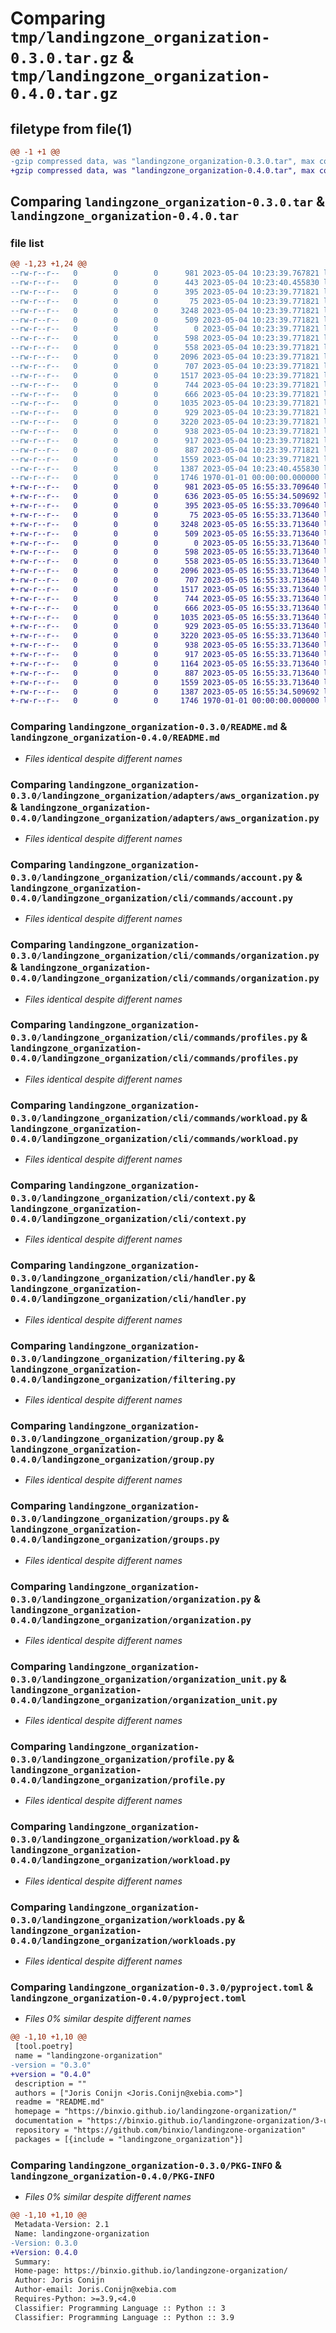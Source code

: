 # Comparing `tmp/landingzone_organization-0.3.0.tar.gz` & `tmp/landingzone_organization-0.4.0.tar.gz`

## filetype from file(1)

```diff
@@ -1 +1 @@
-gzip compressed data, was "landingzone_organization-0.3.0.tar", max compression
+gzip compressed data, was "landingzone_organization-0.4.0.tar", max compression
```

## Comparing `landingzone_organization-0.3.0.tar` & `landingzone_organization-0.4.0.tar`

### file list

```diff
@@ -1,23 +1,24 @@
--rw-r--r--   0        0        0      981 2023-05-04 10:23:39.767821 landingzone_organization-0.3.0/README.md
--rw-r--r--   0        0        0      443 2023-05-04 10:23:40.455830 landingzone_organization-0.3.0/landingzone_organization/__init__.py
--rw-r--r--   0        0        0      395 2023-05-04 10:23:39.771821 landingzone_organization-0.3.0/landingzone_organization/account.py
--rw-r--r--   0        0        0       75 2023-05-04 10:23:39.771821 landingzone_organization-0.3.0/landingzone_organization/adapters/__init__.py
--rw-r--r--   0        0        0     3248 2023-05-04 10:23:39.771821 landingzone_organization-0.3.0/landingzone_organization/adapters/aws_organization.py
--rw-r--r--   0        0        0      509 2023-05-04 10:23:39.771821 landingzone_organization-0.3.0/landingzone_organization/cli/__init__.py
--rw-r--r--   0        0        0        0 2023-05-04 10:23:39.771821 landingzone_organization-0.3.0/landingzone_organization/cli/commands/__init__.py
--rw-r--r--   0        0        0      598 2023-05-04 10:23:39.771821 landingzone_organization-0.3.0/landingzone_organization/cli/commands/account.py
--rw-r--r--   0        0        0      558 2023-05-04 10:23:39.771821 landingzone_organization-0.3.0/landingzone_organization/cli/commands/organization.py
--rw-r--r--   0        0        0     2096 2023-05-04 10:23:39.771821 landingzone_organization-0.3.0/landingzone_organization/cli/commands/profiles.py
--rw-r--r--   0        0        0      707 2023-05-04 10:23:39.771821 landingzone_organization-0.3.0/landingzone_organization/cli/commands/workload.py
--rw-r--r--   0        0        0     1517 2023-05-04 10:23:39.771821 landingzone_organization-0.3.0/landingzone_organization/cli/context.py
--rw-r--r--   0        0        0      744 2023-05-04 10:23:39.771821 landingzone_organization-0.3.0/landingzone_organization/cli/handler.py
--rw-r--r--   0        0        0      666 2023-05-04 10:23:39.771821 landingzone_organization-0.3.0/landingzone_organization/filtering.py
--rw-r--r--   0        0        0     1035 2023-05-04 10:23:39.771821 landingzone_organization-0.3.0/landingzone_organization/group.py
--rw-r--r--   0        0        0      929 2023-05-04 10:23:39.771821 landingzone_organization-0.3.0/landingzone_organization/groups.py
--rw-r--r--   0        0        0     3220 2023-05-04 10:23:39.771821 landingzone_organization-0.3.0/landingzone_organization/organization.py
--rw-r--r--   0        0        0      938 2023-05-04 10:23:39.771821 landingzone_organization-0.3.0/landingzone_organization/organization_unit.py
--rw-r--r--   0        0        0      917 2023-05-04 10:23:39.771821 landingzone_organization-0.3.0/landingzone_organization/profile.py
--rw-r--r--   0        0        0      887 2023-05-04 10:23:39.771821 landingzone_organization-0.3.0/landingzone_organization/workload.py
--rw-r--r--   0        0        0     1559 2023-05-04 10:23:39.771821 landingzone_organization-0.3.0/landingzone_organization/workloads.py
--rw-r--r--   0        0        0     1387 2023-05-04 10:23:40.455830 landingzone_organization-0.3.0/pyproject.toml
--rw-r--r--   0        0        0     1746 1970-01-01 00:00:00.000000 landingzone_organization-0.3.0/PKG-INFO
+-rw-r--r--   0        0        0      981 2023-05-05 16:55:33.709640 landingzone_organization-0.4.0/README.md
+-rw-r--r--   0        0        0      636 2023-05-05 16:55:34.509692 landingzone_organization-0.4.0/landingzone_organization/__init__.py
+-rw-r--r--   0        0        0      395 2023-05-05 16:55:33.709640 landingzone_organization-0.4.0/landingzone_organization/account.py
+-rw-r--r--   0        0        0       75 2023-05-05 16:55:33.713640 landingzone_organization-0.4.0/landingzone_organization/adapters/__init__.py
+-rw-r--r--   0        0        0     3248 2023-05-05 16:55:33.713640 landingzone_organization-0.4.0/landingzone_organization/adapters/aws_organization.py
+-rw-r--r--   0        0        0      509 2023-05-05 16:55:33.713640 landingzone_organization-0.4.0/landingzone_organization/cli/__init__.py
+-rw-r--r--   0        0        0        0 2023-05-05 16:55:33.713640 landingzone_organization-0.4.0/landingzone_organization/cli/commands/__init__.py
+-rw-r--r--   0        0        0      598 2023-05-05 16:55:33.713640 landingzone_organization-0.4.0/landingzone_organization/cli/commands/account.py
+-rw-r--r--   0        0        0      558 2023-05-05 16:55:33.713640 landingzone_organization-0.4.0/landingzone_organization/cli/commands/organization.py
+-rw-r--r--   0        0        0     2096 2023-05-05 16:55:33.713640 landingzone_organization-0.4.0/landingzone_organization/cli/commands/profiles.py
+-rw-r--r--   0        0        0      707 2023-05-05 16:55:33.713640 landingzone_organization-0.4.0/landingzone_organization/cli/commands/workload.py
+-rw-r--r--   0        0        0     1517 2023-05-05 16:55:33.713640 landingzone_organization-0.4.0/landingzone_organization/cli/context.py
+-rw-r--r--   0        0        0      744 2023-05-05 16:55:33.713640 landingzone_organization-0.4.0/landingzone_organization/cli/handler.py
+-rw-r--r--   0        0        0      666 2023-05-05 16:55:33.713640 landingzone_organization-0.4.0/landingzone_organization/filtering.py
+-rw-r--r--   0        0        0     1035 2023-05-05 16:55:33.713640 landingzone_organization-0.4.0/landingzone_organization/group.py
+-rw-r--r--   0        0        0      929 2023-05-05 16:55:33.713640 landingzone_organization-0.4.0/landingzone_organization/groups.py
+-rw-r--r--   0        0        0     3220 2023-05-05 16:55:33.713640 landingzone_organization-0.4.0/landingzone_organization/organization.py
+-rw-r--r--   0        0        0      938 2023-05-05 16:55:33.713640 landingzone_organization-0.4.0/landingzone_organization/organization_unit.py
+-rw-r--r--   0        0        0      917 2023-05-05 16:55:33.713640 landingzone_organization-0.4.0/landingzone_organization/profile.py
+-rw-r--r--   0        0        0     1164 2023-05-05 16:55:33.713640 landingzone_organization-0.4.0/landingzone_organization/profiles.py
+-rw-r--r--   0        0        0      887 2023-05-05 16:55:33.713640 landingzone_organization-0.4.0/landingzone_organization/workload.py
+-rw-r--r--   0        0        0     1559 2023-05-05 16:55:33.713640 landingzone_organization-0.4.0/landingzone_organization/workloads.py
+-rw-r--r--   0        0        0     1387 2023-05-05 16:55:34.509692 landingzone_organization-0.4.0/pyproject.toml
+-rw-r--r--   0        0        0     1746 1970-01-01 00:00:00.000000 landingzone_organization-0.4.0/PKG-INFO
```

### Comparing `landingzone_organization-0.3.0/README.md` & `landingzone_organization-0.4.0/README.md`

 * *Files identical despite different names*

### Comparing `landingzone_organization-0.3.0/landingzone_organization/adapters/aws_organization.py` & `landingzone_organization-0.4.0/landingzone_organization/adapters/aws_organization.py`

 * *Files identical despite different names*

### Comparing `landingzone_organization-0.3.0/landingzone_organization/cli/commands/account.py` & `landingzone_organization-0.4.0/landingzone_organization/cli/commands/account.py`

 * *Files identical despite different names*

### Comparing `landingzone_organization-0.3.0/landingzone_organization/cli/commands/organization.py` & `landingzone_organization-0.4.0/landingzone_organization/cli/commands/organization.py`

 * *Files identical despite different names*

### Comparing `landingzone_organization-0.3.0/landingzone_organization/cli/commands/profiles.py` & `landingzone_organization-0.4.0/landingzone_organization/cli/commands/profiles.py`

 * *Files identical despite different names*

### Comparing `landingzone_organization-0.3.0/landingzone_organization/cli/commands/workload.py` & `landingzone_organization-0.4.0/landingzone_organization/cli/commands/workload.py`

 * *Files identical despite different names*

### Comparing `landingzone_organization-0.3.0/landingzone_organization/cli/context.py` & `landingzone_organization-0.4.0/landingzone_organization/cli/context.py`

 * *Files identical despite different names*

### Comparing `landingzone_organization-0.3.0/landingzone_organization/cli/handler.py` & `landingzone_organization-0.4.0/landingzone_organization/cli/handler.py`

 * *Files identical despite different names*

### Comparing `landingzone_organization-0.3.0/landingzone_organization/filtering.py` & `landingzone_organization-0.4.0/landingzone_organization/filtering.py`

 * *Files identical despite different names*

### Comparing `landingzone_organization-0.3.0/landingzone_organization/group.py` & `landingzone_organization-0.4.0/landingzone_organization/group.py`

 * *Files identical despite different names*

### Comparing `landingzone_organization-0.3.0/landingzone_organization/groups.py` & `landingzone_organization-0.4.0/landingzone_organization/groups.py`

 * *Files identical despite different names*

### Comparing `landingzone_organization-0.3.0/landingzone_organization/organization.py` & `landingzone_organization-0.4.0/landingzone_organization/organization.py`

 * *Files identical despite different names*

### Comparing `landingzone_organization-0.3.0/landingzone_organization/organization_unit.py` & `landingzone_organization-0.4.0/landingzone_organization/organization_unit.py`

 * *Files identical despite different names*

### Comparing `landingzone_organization-0.3.0/landingzone_organization/profile.py` & `landingzone_organization-0.4.0/landingzone_organization/profile.py`

 * *Files identical despite different names*

### Comparing `landingzone_organization-0.3.0/landingzone_organization/workload.py` & `landingzone_organization-0.4.0/landingzone_organization/workload.py`

 * *Files identical despite different names*

### Comparing `landingzone_organization-0.3.0/landingzone_organization/workloads.py` & `landingzone_organization-0.4.0/landingzone_organization/workloads.py`

 * *Files identical despite different names*

### Comparing `landingzone_organization-0.3.0/pyproject.toml` & `landingzone_organization-0.4.0/pyproject.toml`

 * *Files 0% similar despite different names*

```diff
@@ -1,10 +1,10 @@
 [tool.poetry]
 name = "landingzone-organization"
-version = "0.3.0"
+version = "0.4.0"
 description = ""
 authors = ["Joris Conijn <Joris.Conijn@xebia.com>"]
 readme = "README.md"
 homepage = "https://binxio.github.io/landingzone-organization/"
 documentation = "https://binxio.github.io/landingzone-organization/3-user-documentation/"
 repository = "https://github.com/binxio/landingzone-organization"
 packages = [{include = "landingzone_organization"}]
```

### Comparing `landingzone_organization-0.3.0/PKG-INFO` & `landingzone_organization-0.4.0/PKG-INFO`

 * *Files 0% similar despite different names*

```diff
@@ -1,10 +1,10 @@
 Metadata-Version: 2.1
 Name: landingzone-organization
-Version: 0.3.0
+Version: 0.4.0
 Summary: 
 Home-page: https://binxio.github.io/landingzone-organization/
 Author: Joris Conijn
 Author-email: Joris.Conijn@xebia.com
 Requires-Python: >=3.9,<4.0
 Classifier: Programming Language :: Python :: 3
 Classifier: Programming Language :: Python :: 3.9
```

